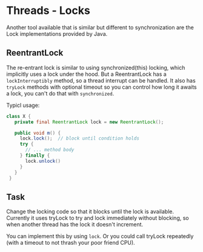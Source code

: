 # Threads - Locks

Another tool available that is similar but different to synchronization are the Lock implementations provided by Java.

## ReentrantLock
The re-entrant lock is similar to using synchronized(this) locking, which implicitly uses a lock under the hood. But a ReentrantLock has a `lockInterruptibly` method, so a thread interrupt can be handled. It also has `tryLock` methods with optional timeout so you can control how long it awaits a lock, you can't do that with `synchronized`.

Typicl usage:
```java
class X {
   private final ReentrantLock lock = new ReentrantLock();

   public void m() {
     lock.lock();  // block until condition holds
     try {
       // ... method body
     } finally {
       lock.unlock()
     }
   }
 }
```

## Task

Change the locking code so that it blocks until the lock is available. Currently it uses tryLock to try and lock immediately without blocking, so when another thread has the lock it doesn't increment.

You can implement this by using `lock`. Or you could call tryLock repeatedly (with a timeout to not thrash your poor friend CPU).